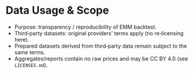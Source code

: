# Data Usage & Scope

- Purpose: transparency / reproducibility of EMM backtest.
- Third‑party datasets: original providers’ terms apply (no re‑licensing here).
- Prepared datasets derived from third‑party data remain subject to the same terms.
- Aggregates/reports contain no raw prices and may be CC BY 4.0 (see `LICENSES.md`).